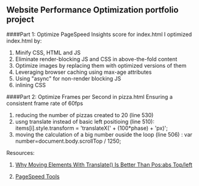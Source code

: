 ## Website Performance Optimization portfolio project

####Part 1: Optimize PageSpeed Insights score for index.html
I optimized index.html by:

1. Minify CSS, HTML and JS
2. Eliminate render-blocking JS and CSS in above-the-fold content
3. Optimize images by replacing them with optimized versions of them
4. Leveraging browser caching using max-age attributes
5. Using "async" for non-render blocking JS
6. inlining CSS

####Part 2: Optimize Frames per Second in pizza.html
Ensuring a consistent frame rate of 60fps

1. reducing the number of pizzas created to 20 (line 530)
2. usng translate instead of basic left positioing (line 510): 
items[i].style.transform = 'translateX(' + (100*phase) + 'px)';
3. moving the calculation of a big number ouside the loop (line 506) : 
var number=document.body.scrollTop / 1250;

Resources:

1. [Why Moving Elements With Translate() Is Better Than Pos:abs Top/left](http://www.paulirish.com/2012/why-moving-elements-with-translate-is-better-than-posabs-topleft/)

2. [PageSpeed Tools](https://developers.google.com/speed/pagespeed/)
